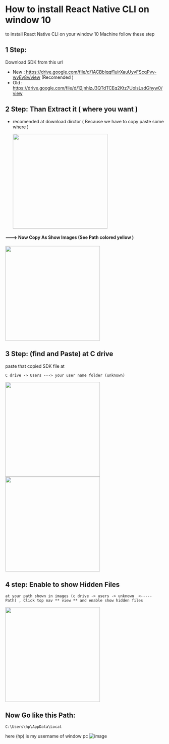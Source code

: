 # How to install React Native CLI on window 10
 to install React Native CLI on your window 10 Machine follow these step

## 1 Step:
Download SDK from this url   
- New : https://drive.google.com/file/d/1ACBbIqqf1ulrXauUyvFScqPvv-wyEy8v/view  (Recomended )
- Old : https://drive.google.com/file/d/12jnhlzJ3QTdTCEq2Ktz7UolsLsdGhyw0/view

## 2 Step: Than Extract it ( where you want )
 - recomended at download dirctor  ( Because we have to copy paste some where )

   <img src= "https://github.com/getsettalk/install-react-native-cli-with-android-studio/assets/49394996/b6606584-0fdd-47ce-84c0-9ae59cdba7b3" width="300" />
#### ---> Now Copy As Show Images (See Path colored yellow )
 
   <img src= "https://github.com/getsettalk/install-react-native-cli-with-android-studio/assets/49394996/a1fae2c7-3337-4354-b2d3-b6599f454233" width="300" />

## 3 Step: (find and Paste) at C drive
   paste that copied SDK file at
   ```
C drive -> Users ---> your user name folder (unknown) 
   ```

   <img src= "https://github.com/getsettalk/install-react-native-cli-with-android-studio/assets/49394996/a1faac7a-a5b5-4d33-8466-6d0261fdd0c7" width="300" />
   
   <img src= "https://github.com/getsettalk/install-react-native-cli-with-android-studio/assets/49394996/1e452faf-2e77-46c2-af43-d7550592b9bd" width="300" />  
   
  ## 4 step: Enable to show Hidden Files   
    at your path shown in images (c drive -> users -> unknown  <-----  Path) , Click top nav ** view ** and enable show hidden files  
   <img src= "https://github.com/getsettalk/install-react-native-cli-with-android-studio/assets/49394996/b71aed43-bdfc-4f25-b88f-49aa742a95c5" width="300" />

  ## Now Go like this Path:
  ```
C:\Users\hp\AppData\Local
  ```
here (hp) is my username of window pc
  ![image](https://github.com/getsettalk/install-react-native-cli-with-android-studio/assets/49394996/bd8d1948-485c-4abd-82cc-9b6422c80654)

